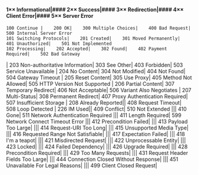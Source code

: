 #### 1×× Informational|#### 2×× Success|#### 3×× Redirection|#### 4×× Client Error|#### 5×× Server Error
    100 Continue |    200 OK|    300 Multiple Choices|    400 Bad Request|    500 Internal Server Error
    101 Switching Protocols|    201 Created|    301 Moved Permanently|    401 Unauthorized|    501 Not Implemented
    102 Processing|    202 Accepted|    302 Found|    402 Payment Required|    502 Bad Gateway
|    203 Non-authoritative Information|    303 See Other|    403 Forbidden|    503 Service Unavailable
|    204 No Content|    304 Not Modified|    404 Not Found|    504 Gateway Timeout
|    205 Reset Content|    305 Use Proxy|    405 Method Not Allowed|    505 HTTP Version Not Supported
|    206 Partial Content|    307 Temporary Redirect|    406 Not Acceptable|    506 Variant Also Negotiates
|    207 Multi-Status|    308 Permanent Redirect|    407 Proxy Authentication Required|    507 Insufficient Storage
|    208 Already Reported||    408 Request Timeout|    508 Loop Detected
|    226 IM Used||    409 Conflict|    510 Not Extended
|||    410 Gone|    511 Network Authentication Required
|||    411 Length Required|    599 Network Connect Timeout Error
|||    412 Precondition Failed|
|||    413 Payload Too Large|
|||    414 Request-URI Too Long|
|||    415 Unsupported Media Type|
|||    416 Requested Range Not Satisfiable|
|||    417 Expectation Failed|
|||    418 I'm a teapot|
|||    421 Misdirected Request|
|||    422 Unprocessable Entity|
|||    423 Locked|
|||    424 Failed Dependency|
|||    426 Upgrade Required|
|||    428 Precondition Required|
|||    429 Too Many Requests|
|||    431 Request Header Fields Too Large|
|||    444 Connection Closed Without Response|
|||    451 Unavailable For Legal Reasons|
|||    499 Client Closed Request|
